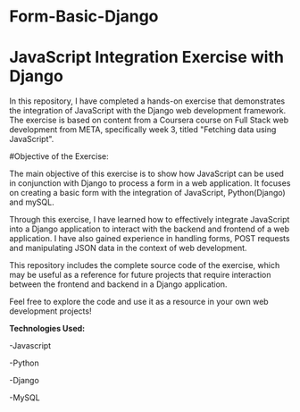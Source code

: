 # Form-Basic-Django

# JavaScript Integration Exercise with Django

In this repository, I have completed a hands-on exercise that demonstrates the integration of JavaScript with the Django web development framework. The exercise is based on content from a Coursera course on Full Stack web development from META, specifically week 3, titled "Fetching data using JavaScript".

#Objective of the Exercise:

The main objective of this exercise is to show how JavaScript can be used in conjunction with Django to process a form in a web application. 
It focuses on creating a basic form with the integration of JavaScript, Python(Django) and mySQL.

Through this exercise, I have learned how to effectively integrate JavaScript into a Django application to interact with the backend and frontend of a web application. I have also gained experience in handling forms, POST requests and manipulating JSON data in the context of web development.

This repository includes the complete source code of the exercise, which may be useful as a reference for future projects that require interaction between the frontend and backend in a Django application.

Feel free to explore the code and use it as a resource in your own web development projects!


**Technologies Used:** 

-Javascript

-Python

-Django

-MySQL



